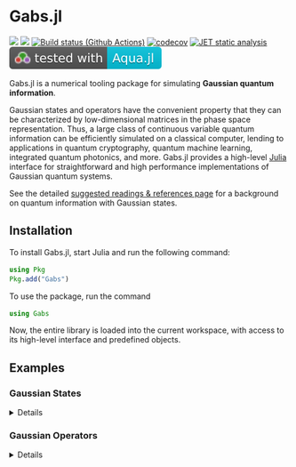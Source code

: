# Gabs.jl

[![](https://img.shields.io/badge/docs-stable-blue.svg)](https://apkille.github.io/Gabs.jl/stable)
[![](https://img.shields.io/badge/docs-dev-lightblue.svg)](https://apkille.github.io/Gabs.jl/dev)
[![Build status (Github Actions)](https://github.com/apkille/Gabs.jl/workflows/CI/badge.svg)](https://github.com/apkille/Gabs.jl/actions)
[![codecov](https://codecov.io/github/apkille/Gabs.jl/graph/badge.svg?token=JWMOD4FY6P)](https://codecov.io/github/apkille/Gabs.jl)
[![JET static analysis](https://img.shields.io/badge/%F0%9F%9B%A9%EF%B8%8F_tested_with-JET.jl-233f9a)](https://github.com/aviatesk/JET.jl)
[![Aqua QA](https://raw.githubusercontent.com/JuliaTesting/Aqua.jl/master/badge.svg)](https://github.com/JuliaTesting/Aqua.jl)

Gabs.jl is a numerical tooling package for simulating **Gaussian quantum information**.

Gaussian states and operators have the convenient property that they can be
characterized by low-dimensional matrices in the phase space representation.
Thus, a large class of continuous variable quantum information can be efficiently
simulated on a classical computer, lending to applications in quantum cryptography, quantum machine learning, integrated quantum photonics, and more. Gabs.jl provides a high-level [Julia](https://julialang.org) interface for straightforward and high performance implementations of Gaussian quantum systems.

See the detailed [suggested readings & references page](https://apkille.github.io/Gabs.jl/dev/bibliography/) for a background on quantum information with Gaussian states.

## Installation

To install Gabs.jl, start Julia and run the following command:

```julia
using Pkg
Pkg.add("Gabs")
```
To use the package, run the command

```julia
using Gabs
```

Now, the entire library is loaded into the current workspace, with access to its
high-level interface and predefined objects.

## Examples
### Gaussian States

<details>
 <summaryClick me! ></summary>
<p>

A wide variety of predefined methods to create a specific instance of the [`GaussianState`](https://apkille.github.io/Gabs.jl/dev/API/#Gabs.GaussianState) type are available. For a full description of the API for Gaussian states, see the [State Zoo section](https://apkille.github.io/Gabs.jl/dev/zoos/#State-Zoo) of the documentation. Let's examine a few well-known examples with the Julia REPL:

```julia
julia> using Gabs

julia> sympbasis = QuadPairBasis(1)
QuadPairBasis(1)

julia> s1 = vacuumstate(sympbasis)
GaussianState for 1 mode.
  symplectic basis: QuadPairBasis
mean: 2-element Vector{Float64}:
 0.0
 0.0
covariance: 2×2 Matrix{Float64}:
 1.0  0.0
 0.0  1.0

julia> s2 = coherentstate(sympbasis, rand(ComplexF64))
GaussianState for 1 mode.
  symplectic basis: QuadPairBasis
mean: 2-element Vector{Float64}:
 1.1000447533324929
 0.38900397266196973
covariance: 2×2 Matrix{Float64}:
 1.0  0.0
 0.0  1.0

julia> s3 = squeezedstate(sympbasis, rand(Float64), rand(Float64))
GaussianState for 1 mode.
  symplectic basis: QuadPairBasis
mean: 2-element Vector{Float64}:
 0.0
 0.0
covariance: 2×2 Matrix{Float64}:
 0.414711   0.0537585
 0.0537585  0.609798
```

Tensor products of Gaussian states are called with `⊗` or `tensor`:

```julia
julia> tp = s1 ⊗ s2 ⊗ s3
GaussianState for 3 modes.
  symplectic basis: QuadPairBasis
mean: 6-element Vector{Float64}:
 0.0
 0.0
 1.1000447533324929
 0.38900397266196973
 0.0
 0.0
covariance: 6×6 Matrix{Float64}:
 1.0  0.0  0.0  0.0  0.0        0.0
 0.0  1.0  0.0  0.0  0.0        0.0
 0.0  0.0  1.0  0.0  0.0        0.0
 0.0  0.0  0.0  1.0  0.0        0.0
 0.0  0.0  0.0  0.0  0.414711   0.0537585
 0.0  0.0  0.0  0.0  0.0537585  0.609798
```

Partial traces of Gaussian states are called with `ptrace`:

```julia
julia> ptrace(tp, [1, 3])
GaussianState for 2 modes.
  symplectic basis: QuadPairBasis
mean: 4-element Vector{Float64}:
 0.0
 0.0
 0.0
 0.0
covariance: 4×4 Matrix{Float64}:
 1.0  0.0  0.0        0.0
 0.0  1.0  0.0        0.0
 0.0  0.0  0.414711   0.0537585
 0.0  0.0  0.0537585  0.609798
```
</p>
</details>

### Gaussian Operators

<details>
 <summaryClick me! ></summary>
<p>

Gabs.jl contains many predefined methods to create instances of [`GaussianUnitary`](https://apkille.github.io/Gabs.jl/dev/API/#Gabs.GaussianUnitary) and [`GaussianChannel`](https://apkille.github.io/Gabs.jl/dev/API/#Gabs.GaussianChannel) types. For a full description of the API for Gaussian operators, see the [Operator Zoo section](https://apkille.github.io/Gabs.jl/dev/zoos/#Operator-Zoo) of the documentation. Let's see a few well-known examples:

```julia
julia> using Gabs

julia> sympbasis = QuadBlockBasis(1)
QuadBlockBasis(1)

julia> un = displace(sympbasis, rand(ComplexF64))
GaussianUnitary for 1 mode.
  symplectic basis: QuadBlockBasis
displacement: 2-element Vector{Float64}:
 1.0534226538602067
 0.16968892481522801
symplectic: 2×2 Matrix{Float64}:
 1.0  0.0
 0.0  1.0

julia> ch = amplifier(sympbasis, rand(Float64), rand(Int64))
GaussianChannel for 1 mode.
  symplectic basis: QuadBlockBasis
displacement: 2-element Vector{Float64}:
 0.0
 0.0
transform: 2×2 Matrix{Float64}:
 1.05403  0.0
 0.0      1.05403
noise: 2×2 Matrix{Float64}:
 5.93927e17  0.0
 0.0         5.93927e17
```

Applications of these operators on states can be called in-place with `apply!` and out-of-place with `*`:

```julia
julia> s = vacuumstate(sympbasis);

julia> apply!(s, un); s
GaussianState for 1 mode.
  symplectic basis: QuadBlockBasis
mean: 2-element Vector{Float64}:
 1.0534226538602067
 0.16968892481522801
covariance: 2×2 Matrix{Float64}:
 1.0  0.0
 0.0  1.0

julia> tp = (ch ⊗ ch ⊗ ch) * (s ⊗ s ⊗ s)
GaussianState for 3 modes.
  symplectic basis: QuadBlockBasis
mean: 6-element Vector{Float64}:
 1.1103377371945864
 1.1103377371945864
 1.1103377371945864
 0.17885700114374567
 0.17885700114374567
 0.17885700114374567
covariance: 6×6 Matrix{Float64}:
 5.93927e17  0.0         0.0         0.0         0.0         0.0
 0.0         5.93927e17  0.0         0.0         0.0         0.0
 0.0         0.0         5.93927e17  0.0         0.0         0.0
 0.0         0.0         0.0         5.93927e17  0.0         0.0
 0.0         0.0         0.0         0.0         5.93927e17  0.0
 0.0         0.0         0.0         0.0         0.0         5.93927e17
```
</p>
</details>